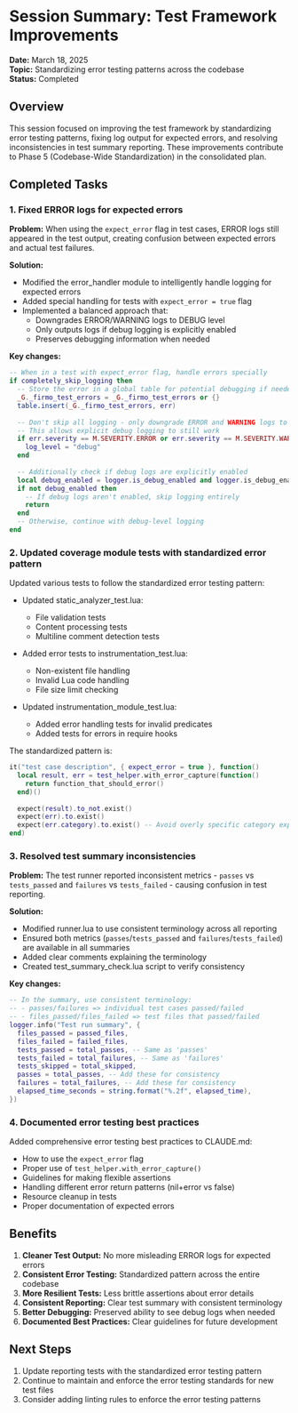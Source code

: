 # Session Summary: Test Framework Improvements

**Date:** March 18, 2025  
**Topic:** Standardizing error testing patterns across the codebase  
**Status:** Completed  

## Overview

This session focused on improving the test framework by standardizing error testing patterns, fixing log output for expected errors, and resolving inconsistencies in test summary reporting. These improvements contribute to Phase 5 (Codebase-Wide Standardization) in the consolidated plan.

## Completed Tasks

### 1. Fixed ERROR logs for expected errors

**Problem:** When using the `expect_error` flag in test cases, ERROR logs still appeared in the test output, creating confusion between expected errors and actual test failures.

**Solution:**
- Modified the error_handler module to intelligently handle logging for expected errors
- Added special handling for tests with `expect_error = true` flag
- Implemented a balanced approach that:
  - Downgrades ERROR/WARNING logs to DEBUG level
  - Only outputs logs if debug logging is explicitly enabled
  - Preserves debugging information when needed

**Key changes:**
```lua
-- When in a test with expect_error flag, handle errors specially
if completely_skip_logging then
  -- Store the error in a global table for potential debugging if needed
  _G._firmo_test_errors = _G._firmo_test_errors or {}
  table.insert(_G._firmo_test_errors, err)
  
  -- Don't skip all logging - only downgrade ERROR and WARNING logs to DEBUG
  -- This allows explicit debug logging to still work
  if err.severity == M.SEVERITY.ERROR or err.severity == M.SEVERITY.WARNING then
    log_level = "debug"
  end
  
  -- Additionally check if debug logs are explicitly enabled
  local debug_enabled = logger.is_debug_enabled and logger.is_debug_enabled()
  if not debug_enabled then
    -- If debug logs aren't enabled, skip logging entirely
    return
  end
  -- Otherwise, continue with debug-level logging
end
```

### 2. Updated coverage module tests with standardized error pattern

Updated various tests to follow the standardized error testing pattern:

- Updated static_analyzer_test.lua:
  - File validation tests
  - Content processing tests
  - Multiline comment detection tests

- Added error tests to instrumentation_test.lua:
  - Non-existent file handling
  - Invalid Lua code handling
  - File size limit checking

- Updated instrumentation_module_test.lua:
  - Added error handling tests for invalid predicates
  - Added tests for errors in require hooks

The standardized pattern is:
```lua
it("test case description", { expect_error = true }, function()
  local result, err = test_helper.with_error_capture(function()
    return function_that_should_error()
  end)()
  
  expect(result).to_not.exist()
  expect(err).to.exist()
  expect(err.category).to.exist() -- Avoid overly specific category expectations
end)
```

### 3. Resolved test summary inconsistencies

**Problem:** The test runner reported inconsistent metrics - `passes` vs `tests_passed` and `failures` vs `tests_failed` - causing confusion in test reporting.

**Solution:**
- Modified runner.lua to use consistent terminology across all reporting
- Ensured both metrics (`passes`/`tests_passed` and `failures`/`tests_failed`) are available in all summaries
- Added clear comments explaining the terminology
- Created test_summary_check.lua script to verify consistency

**Key changes:**
```lua
-- In the summary, use consistent terminology:
-- - passes/failures => individual test cases passed/failed
-- - files_passed/files_failed => test files that passed/failed
logger.info("Test run summary", {
  files_passed = passed_files,
  files_failed = failed_files,
  tests_passed = total_passes, -- Same as 'passes' 
  tests_failed = total_failures, -- Same as 'failures'
  tests_skipped = total_skipped,
  passes = total_passes, -- Add these for consistency
  failures = total_failures, -- Add these for consistency 
  elapsed_time_seconds = string.format("%.2f", elapsed_time),
})
```

### 4. Documented error testing best practices

Added comprehensive error testing best practices to CLAUDE.md:
- How to use the `expect_error` flag
- Proper use of `test_helper.with_error_capture()`
- Guidelines for making flexible assertions
- Handling different error return patterns (nil+error vs false)
- Resource cleanup in tests
- Proper documentation of expected errors

## Benefits

1. **Cleaner Test Output:** No more misleading ERROR logs for expected errors
2. **Consistent Error Testing:** Standardized pattern across the entire codebase
3. **More Resilient Tests:** Less brittle assertions about error details
4. **Consistent Reporting:** Clear test summary with consistent terminology
5. **Better Debugging:** Preserved ability to see debug logs when needed
6. **Documented Best Practices:** Clear guidelines for future development

## Next Steps

1. Update reporting tests with the standardized error testing pattern
2. Continue to maintain and enforce the error testing standards for new test files
3. Consider adding linting rules to enforce the error testing patterns